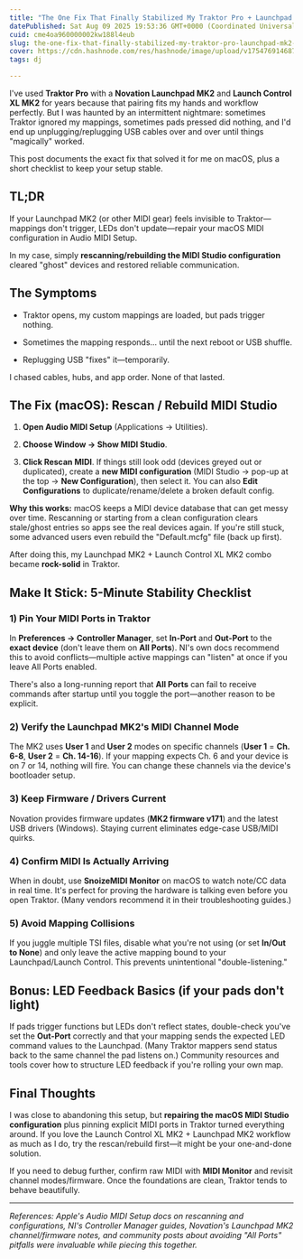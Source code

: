 ```yaml
---
title: "The One Fix That Finally Stabilized My Traktor Pro + Launchpad MK2 Setup (After Years of Random Failures)"
datePublished: Sat Aug 09 2025 19:53:36 GMT+0000 (Coordinated Universal Time)
cuid: cme4oa960000002kw188l4eub
slug: the-one-fix-that-finally-stabilized-my-traktor-pro-launchpad-mk2-setup-after-years-of-random-failures
cover: https://cdn.hashnode.com/res/hashnode/image/upload/v1754769146877/25f92144-ed67-4d31-9646-01b9a6f60414.jpeg
tags: dj

---
```


I've used **Traktor Pro** with a **Novation Launchpad MK2** and **Launch Control XL MK2** for years because that pairing fits my hands and workflow perfectly. But I was haunted by an intermittent nightmare: sometimes Traktor ignored my mappings, sometimes pads pressed did nothing, and I'd end up unplugging/replugging USB cables over and over until things "magically" worked.

This post documents the exact fix that solved it for me on macOS, plus a short checklist to keep your setup stable.

## TL;DR

If your Launchpad MK2 (or other MIDI gear) feels invisible to Traktor—mappings don't trigger, LEDs don't update—repair your macOS MIDI configuration in Audio MIDI Setup.

In my case, simply **rescanning/rebuilding the MIDI Studio configuration** cleared "ghost" devices and restored reliable communication.

## The Symptoms

* Traktor opens, my custom mappings are loaded, but pads trigger nothing.
    
* Sometimes the mapping responds... until the next reboot or USB shuffle.
    
* Replugging USB "fixes" it—temporarily.
    

I chased cables, hubs, and app order. None of that lasted.

## The Fix (macOS): Rescan / Rebuild MIDI Studio

1. **Open Audio MIDI Setup** (Applications → Utilities).
    
2. **Choose Window → Show MIDI Studio**.
    
3. **Click Rescan MIDI**. If things still look odd (devices greyed out or duplicated), create a **new MIDI configuration** (MIDI Studio → pop-up at the top → **New Configuration**), then select it. You can also **Edit Configurations** to duplicate/rename/delete a broken default config.
    

**Why this works:** macOS keeps a MIDI device database that can get messy over time. Rescanning or starting from a clean configuration clears stale/ghost entries so apps see the real devices again. If you're still stuck, some advanced users even rebuild the "Default.mcfg" file (back up first).

After doing this, my Launchpad MK2 + Launch Control XL MK2 combo became **rock-solid** in Traktor.

## Make It Stick: 5-Minute Stability Checklist

### 1) Pin Your MIDI Ports in Traktor

In **Preferences → Controller Manager**, set **In-Port** and **Out-Port** to the **exact device** (don't leave them on **All Ports**). NI's own docs recommend this to avoid conflicts—multiple active mappings can "listen" at once if you leave All Ports enabled.

There's also a long-running report that **All Ports** can fail to receive commands after startup until you toggle the port—another reason to be explicit.

### 2) Verify the Launchpad MK2's MIDI Channel Mode

The MK2 uses **User 1** and **User 2** modes on specific channels (**User 1** = **Ch. 6-8**, **User 2** = **Ch. 14-16**). If your mapping expects Ch. 6 and your device is on 7 or 14, nothing will fire. You can change these channels via the device's bootloader setup.

### 3) Keep Firmware / Drivers Current

Novation provides firmware updates (**MK2 firmware v171**) and the latest USB drivers (Windows). Staying current eliminates edge-case USB/MIDI quirks.

### 4) Confirm MIDI Is Actually Arriving

When in doubt, use **SnoizeMIDI Monitor** on macOS to watch note/CC data in real time. It's perfect for proving the hardware is talking even before you open Traktor. (Many vendors recommend it in their troubleshooting guides.)

### 5) Avoid Mapping Collisions

If you juggle multiple TSI files, disable what you're not using (or set **In/Out to None**) and only leave the active mapping bound to your Launchpad/Launch Control. This prevents unintentional "double-listening."

## Bonus: LED Feedback Basics (if your pads don't light)

If pads trigger functions but LEDs don't reflect states, double-check you've set the **Out-Port** correctly and that your mapping sends the expected LED command values to the Launchpad. (Many Traktor mappers send status back to the same channel the pad listens on.) Community resources and tools cover how to structure LED feedback if you're rolling your own map.

## Final Thoughts

I was close to abandoning this setup, but **repairing the macOS MIDI Studio configuration** plus pinning explicit MIDI ports in Traktor turned everything around. If you love the Launch Control XL MK2 + Launchpad MK2 workflow as much as I do, try the rescan/rebuild first—it might be your one-and-done solution.

If you need to debug further, confirm raw MIDI with **MIDI Monitor** and revisit channel modes/firmware. Once the foundations are clean, Traktor tends to behave beautifully.

---

*References: Apple's Audio MIDI Setup docs on rescanning and configurations, NI's Controller Manager guides, Novation's Launchpad MK2 channel/firmware notes, and community posts about avoiding "All Ports" pitfalls were invaluable while piecing this together.*